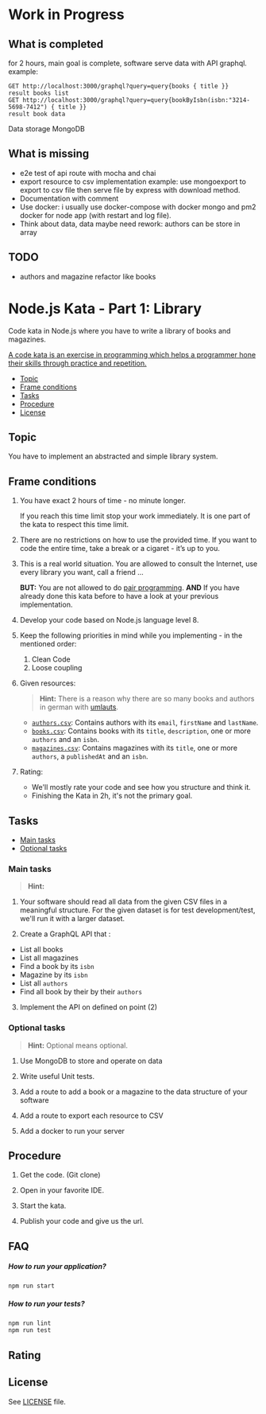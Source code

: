 # Work in Progress

## What is completed

for 2 hours, main goal is complete, software serve data with API graphql.
example:
```
GET http://localhost:3000/graphql?query=query{books { title }}
result books list
GET http://localhost:3000/graphql?query=query{bookByIsbn(isbn:"3214-5698-7412") { title }}
result book data
```
Data storage MongoDB

## What is missing

- e2e test of api route with mocha and chai
- export resource to csv 
implementation example: use mongoexport to export to csv file then serve file by express with download method.
- Documentation with comment
- Use docker: i usually use docker-compose with docker mongo and pm2 docker for node app (with restart and log file).
- Think about data, data maybe need rework: authors can be store in array 

## TODO
- authors and magazine refactor like books



# Node.js Kata - Part 1: Library

Code kata in Node.js where you have to write a library of books and magazines.

[A code kata is an exercise in programming which helps a programmer hone their skills through practice and repetition.](https://en.wikipedia.org/wiki/Kata_(programming))

* [Topic](#topic)
* [Frame conditions](#frame-conditions)
* [Tasks](#tasks)
* [Procedure](#procedure)
* [License](#license)

## Topic

You have to implement an abstracted and simple library system.

## Frame conditions

1. You have exact 2 hours of time - no minute longer.

   If you reach this time limit stop your work immediately.
   It is one part of the kata to respect this time limit.

2. There are no restrictions on how to use the provided time.
   If you want to code the entire time, take a break or a cigaret - it’s up to you.

3. This is a real world situation. You are allowed to consult the Internet, use every library you want, call a friend ...

   **BUT:** You are not allowed to do [pair programming](https://en.wikipedia.org/wiki/Pair_programming).
   **AND** If you have already done this kata before to have a look at your previous implementation.

4. Develop your code based on Node.js language level 8.

5. Keep the following priorities in mind while you implementing - in the mentioned order:
   1. Clean Code
   2. Loose coupling

6. Given resources:

   > **Hint:** There is a reason why there are so many books and authors in german with [umlauts](https://en.wikipedia.org/wiki/Germanic_umlaut).

   * [`authors.csv`](data/authors.csv): Contains authors with its `email`, `firstName` and `lastName`.
   * [`books.csv`](data/books.csv): Contains books with its `title`, `description`, one or more `authors` and an `isbn`.
   * [`magazines.csv`](data/magazines.csv): Contains magazines with its `title`, one or more `authors`, a `publishedAt` and an `isbn`.

7. Rating:
   * We'll mostly rate your code and see how you structure and think it.
   * Finishing the Kata in 2h, it's not the primary goal.

## Tasks

* [Main tasks](#main-tasks)
* [Optional tasks](#optional-tasks)

### Main tasks

> **Hint:** 

1. Your software should read all data from the given CSV files in a meaningful structure. For the given dataset is for test development/test, we'll run it with a larger dataset.

2. Create a GraphQL API that :
 * List all books
 * List all magazines
 * Find a book  by its `isbn`
 * Magazine by its `isbn`
 * List all `authors`
 * Find all book by their by their `authors`

3. Implement the API on defined on point (2)

### Optional tasks

> **Hint:** Optional means optional.

1. Use MongoDB to store and operate on data

2. Write useful Unit tests.

3. Add a route to add a book or a magazine to the data structure of your software

4. Add a route to export each resource to CSV

5. Add a docker to run your server

## Procedure

1. Get the code. (Git clone)

2. Open in your favorite IDE.

3. Start the kata.

4. Publish your code and give us the url.

## FAQ

##### How to run your application?

```bash
npm run start
```

##### How to run your tests?

```bash
npm run lint
npm run test
```

## Rating


## License

See [LICENSE](LICENSE) file.
